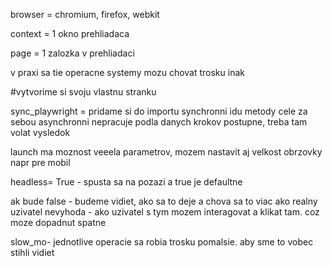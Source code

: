 browser = chromium, firefox, webkit



context = 1 okno prehliadaca


page = 1 zalozka v prehliadaci


v praxi sa tie operacne systemy mozu chovat trosku inak

 #vytvorime si svoju vlastnu stranku

 sync_playwright = pridame si do importu
synchronni idu metody cele za sebou
 asynchronni nepracuje podla danych krokov postupne, treba tam volat vysledok

 launch ma moznost veeela parametrov, mozem nastavit aj velkost obrzovky napr pre mobil
 
 headless= True - spusta sa na pozazi a true je defaultne

 ak bude false - budeme vidiet, ako sa to deje a chova sa to viac ako realny uzivatel
 nevyhoda - ako uzivatel s tym mozem interagovat a klikat tam. coz moze dopadnut spatne

 slow_mo- jednotlive operacie sa robia trosku pomalsie. aby sme to vobec stihli vidiet